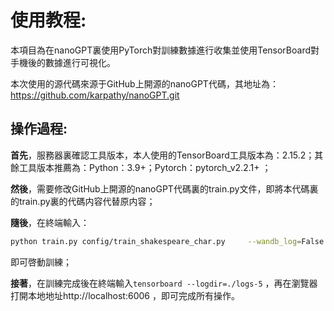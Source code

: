 # 使用教程:

本項目為在nanoGPT裏使用PyTorch對訓練數據進行收集並使用TensorBoard對手機後的數據進行可視化。   

本次使用的源代碼來源于GitHub上開源的nanoGPT代碼，其地址為：https://github.com/karpathy/nanoGPT.git
## 操作過程:

**首先**，服務器裏確認工具版本，本人使用的TensorBoard工具版本為：2.15.2；其餘工具版本推薦為：Python：3.9+；Pytorch：pytorch_v2.2.1+ ；

**然後**，需要修改GitHub上開源的nanoGPT代碼裏的train.py文件，即將本代碼裏的train.py裏的代碼内容代替原内容；

**隨後**，在終端輸入：
```bash
python train.py config/train_shakespeare_char.py     --wandb_log=False     --wandb_project=shakespeare-char     --batch_size=2     --block_size=32
```
即可啓動訓練；

**接著**，在訓練完成後在終端輸入`tensorboard --logdir=./logs-5` ，再在瀏覽器打開本地地址http://localhost:6006 ，即可完成所有操作。

